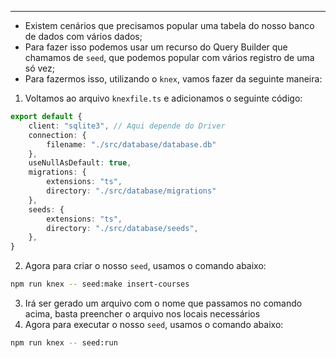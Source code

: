 ___
- Existem cenários que precisamos popular uma tabela do nosso banco de dados com vários dados;
- Para fazer isso podemos usar um recurso do Query Builder que chamamos de `seed`, que podemos popular com vários registro de uma só vez;
- Para fazermos isso, utilizando o `knex`, vamos fazer da seguinte maneira:
1. Voltamos ao arquivo `knexfile.ts` e adicionamos o seguinte código:
```ts
export default {
	client: "sqlite3", // Aqui depende do Driver
	connection: {
		filename: "./src/database/database.db"
	},
	useNullAsDefault: true,
	migrations: {
		extensions: "ts",
		directory: "./src/database/migrations"
	},
	seeds: {
		extensions: "ts",
		directory: "./src/database/seeds",
	},
}
```
2. Agora para criar o nosso `seed`, usamos o comando abaixo:
```sh
npm run knex -- seed:make insert-courses
```
3. Irá ser gerado um arquivo com o nome que passamos no comando acima, basta preencher o arquivo nos locais necessários
4. Agora para executar o nosso `seed`, usamos o comando abaixo:
```sh
npm run knex -- seed:run
```
